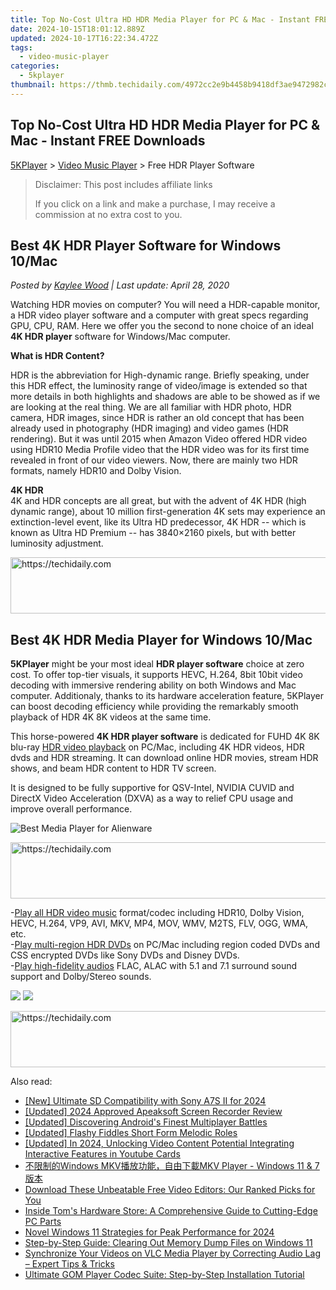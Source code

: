 ```yaml
---
title: Top No-Cost Ultra HD HDR Media Player for PC & Mac - Instant FREE Downloads
date: 2024-10-15T18:01:12.889Z
updated: 2024-10-17T16:22:34.472Z
tags:
  - video-music-player
categories:
  - 5kplayer
thumbnail: https://thmb.techidaily.com/4972cc2e9b4458b9418df3ae9472982c28de632e59f41f250c24ca99aa66f9c9.jpg
---
```


## Top No-Cost Ultra HD HDR Media Player for PC & Mac - Instant FREE Downloads

[5KPlayer](https://tools.techidaily.com/5kplayer/products/) \> [Video Music Player](https://tools.techidaily.com/5kplayer/video-music-player/) \> Free HDR Player Software

>  Disclaimer: This post includes affiliate links
>
>  If you click on a link and make a purchase, I may receive a commission at no extra cost to you.
>

## Best 4K HDR Player Software for Windows 10/Mac

 _Posted by [Kaylee Wood](https://www.quora.com/profile/Amanda-Hu-21) | Last update: April 28, 2020_

Watching HDR movies on computer? You will need a HDR-capable monitor, a HDR video player software and a computer with great specs regarding GPU, CPU, RAM. Here we offer you the second to none choice of an ideal **4K HDR player** software for Windows/Mac computer.

**What is HDR Content?**

HDR is the abbreviation for High-dynamic range. Briefly speaking, under this HDR effect, the luminosity range of video/image is extended so that more details in both highlights and shadows are able to be showed as if we are looking at the real thing. We are all familiar with HDR photo, HDR camera, HDR images, since HDR is rather an old concept that has been already used in photography (HDR imaging) and video games (HDR rendering). But it was until 2015 when Amazon Video offered HDR video using HDR10 Media Profile video that the HDR video was for its first time revealed in front of our video viewers. Now, there are mainly two HDR formats, namely HDR10 and Dolby Vision.

**4K HDR**  
 4K and HDR concepts are all great, but with the advent of 4K HDR (high dynamic range), about 10 million first-generation 4K sets may experience an extinction-level event, like its Ultra HD predecessor, 4K HDR -- which is known as Ultra HD Premium -- has 3840×2160 pixels, but with better luminosity adjustment.

<!-- affiliate ads begin -->
<a href="https://ephamedtechinc.pxf.io/c/5597632/2137215/26400" target="_top" id="2137215">
  <img src="//a.impactradius-go.com/display-ad/26400-2137215" border="0" alt="https://techidaily.com" width="728" height="90"/>
</a>
<img height="0" width="0" src="https://ephamedtechinc.pxf.io/i/5597632/2137215/26400" style="position:absolute;visibility:hidden;" border="0" />
<!-- affiliate ads end -->

## Best 4K HDR Media Player for Windows 10/Mac

**5KPlayer** might be your most ideal **HDR player software** choice at zero cost. To offer top-tier visuals, it supports HEVC, H.264, 8bit 10bit video decoding with immersive rendering ability on both Windows and Mac computer. Additionaly, thanks to its hardware acceleration feature, 5KPlayer can boost decoding efficiency while providing the remarkably smooth playback of HDR 4K 8K videos at the same time.

This horse-powered **4K HDR player software** is dedicated for FUHD 4K 8K blu-ray [HDR video playback](https://tools.techidaily.com/5kplayer/video-music-player/) on PC/Mac, including 4K HDR videos, HDR dvds and HDR streaming. It can download online HDR movies, stream HDR shows, and beam HDR content to HDR TV screen.

It is designed to be fully supportive for QSV-Intel, NVIDIA CUVID and DirectX Video Acceleration (DXVA) as a way to relief CPU usage and improve overall performance.

![Best Media Player for Alienware](https://www.5kplayer.com/video-music-player/img/youtube-0119-01.png) 

<!-- affiliate ads begin -->
<a href="https://appsumo.8odi.net/c/5597632/2049363/7443" target="_top" id="2049363">
  <img src="//a.impactradius-go.com/display-ad/7443-2049363" border="0" alt="https://techidaily.com" width="728" height="90"/>
</a>
<img height="0" width="0" src="https://appsumo.8odi.net/i/5597632/2049363/7443" style="position:absolute;visibility:hidden;" border="0" />
<!-- affiliate ads end -->

\-[Play all HDR video music](https://tools.techidaily.com/5kplayer/video-music-player/) format/codec including HDR10, Dolby Vision, HEVC, H.264, VP9, AVI, MKV, MP4, MOV, WMV, M2TS, FLV, OGG, WMA, etc.   
 \-[Play multi-region HDR DVDs](https://tools.techidaily.com/5kplayer/video-music-player/) on PC/Mac including region coded DVDs and CSS encrypted DVDs like Sony DVDs and Disney DVDs.  
 \-[Play high-fidelity audios](https://tools.techidaily.com/5kplayer/iphone-manager/) FLAC, ALAC with 5.1 and 7.1 surround sound support and Dolby/Stereo sounds. 

[![](https://www.5kplayer.com/video-music-player/../button/freedownwhitewin.png)](https://tools.techidaily.com/5kplayer/products/) [![](https://www.5kplayer.com/video-music-player/../button/freedownbackmac.png)](https://tools.techidaily.com/5kplayer/products/)

<!-- affiliate ads begin -->
<a href="https://unicoeye.pxf.io/c/5597632/2134236/18498" target="_top" id="2134236">
  <img src="//a.impactradius-go.com/display-ad/18498-2134236" border="0" alt="https://techidaily.com" width="728" height="90"/>
</a>
<img height="0" width="0" src="https://unicoeye.pxf.io/i/5597632/2134236/18498" style="position:absolute;visibility:hidden;" border="0" />
<!-- affiliate ads end -->

<ins class="adsbygoogle"
     style="display:block"
     data-ad-format="autorelaxed"
     data-ad-client="ca-pub-7571918770474297"
     data-ad-slot="1223367746"></ins>

<ins class="adsbygoogle"
     style="display:block"
     data-ad-client="ca-pub-7571918770474297"
     data-ad-slot="8358498916"
     data-ad-format="auto"
     data-full-width-responsive="true"></ins>

<span class="atpl-alsoreadstyle">Also read:</span>
<div><ul>
<li><a href="https://fox-http.techidaily.com/new-ultimate-sd-compatibility-with-sony-a7s-ii-for-2024/"><u>[New] Ultimate SD Compatibility with Sony A7S II for 2024</u></a></li>
<li><a href="https://on-screen-recording.techidaily.com/updated-2024-approved-apeaksoft-screen-recorder-review/"><u>[Updated] 2024 Approved Apeaksoft Screen Recorder Review</u></a></li>
<li><a href="https://screen-capture.techidaily.com/updated-discovering-androids-finest-multiplayer-battles/"><u>[Updated] Discovering Android's Finest Multiplayer Battles</u></a></li>
<li><a href="https://youtube-data.techidaily.com/ed-flashy-fiddles-short-form-melodic-roles/"><u>[Updated] Flashy Fiddles Short Form Melodic Roles</u></a></li>
<li><a href="https://youtube-webster.techidaily.com/ed-in-2024-unlocking-video-content-potential-integrating-interactive-features-in-youtube-cards/"><u>[Updated] In 2024, Unlocking Video Content Potential Integrating Interactive Features in Youtube Cards</u></a></li>
<li><a href="https://video-ai-editor.techidaily.com/windows-mkvmkv-player-windows-11-and-7/"><u>不限制的Windows MKV播放功能，自由下載MKV Player - Windows 11 & 7版本</u></a></li>
<li><a href="https://video-ai-editor.techidaily.com/download-these-unbeatable-free-video-editors-our-ranked-picks-for-you/"><u>Download These Unbeatable Free Video Editors: Our Ranked Picks for You</u></a></li>
<li><a href="https://hardware-tips.techidaily.com/inside-toms-hardware-store-a-comprehensive-guide-to-cutting-edge-pc-parts/"><u>Inside Tom's Hardware Store: A Comprehensive Guide to Cutting-Edge PC Parts</u></a></li>
<li><a href="https://extra-support.techidaily.com/novel-windows-11-strategies-for-peak-performance-for-2024/"><u>Novel Windows 11 Strategies for Peak Performance for 2024</u></a></li>
<li><a href="https://win-forum.techidaily.com/step-by-step-guide-clearing-out-memory-dump-files-on-windows-11/"><u>Step-by-Step Guide: Clearing Out Memory Dump Files on Windows 11</u></a></li>
<li><a href="https://video-ai-editor.techidaily.com/synchronize-your-videos-on-vlc-media-player-by-correcting-audio-lag-expert-tips-and-tricks/"><u>Synchronize Your Videos on VLC Media Player by Correcting Audio Lag – Expert Tips & Tricks</u></a></li>
<li><a href="https://video-ai-editor.techidaily.com/ultimate-gom-player-codec-suite-step-by-step-installation-tutorial/"><u>Ultimate GOM Player Codec Suite: Step-by-Step Installation Tutorial</u></a></li>
</ul></div>

